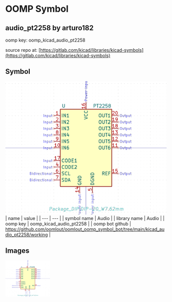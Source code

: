 # OOMP Symbol  
## audio_pt2258  by arturo182  
  
oomp key: oomp_kicad_audio_pt2258  
  
source repo at: [https://gitlab.com/kicad/libraries/kicad-symbols](https://gitlab.com/kicad/libraries/kicad-symbols)  
## Symbol  
  
[![working.png](working_600.png)](working.png)  
| name | value | 
| --- | --- | 
| symbol name | Audio | 
| library name | Audio | 
| oomp key | oomp_kicad_audio_pt2258 | 
| oomp bot github | https://github.com/oomlout/oomlout_oomp_symbol_bot/tree/main/kicad_audio_pt2258/working | 
## Images  
  
[![working.png](working_140.png)](working.png)  
